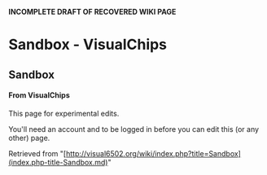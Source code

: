 **INCOMPLETE DRAFT OF RECOVERED WIKI PAGE**

# Sandbox - VisualChips

## Sandbox

#### From VisualChips

This page for experimental edits.

You'll need an account and to be logged in before you can edit this (or any other) page.

Retrieved from "[http://visual6502.org/wiki/index.php?title=Sandbox](index.php-title-Sandbox.md)"

